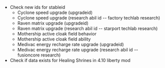 - Check new ids for stableid
  - Cyclone speed upgrade (upgradeid)
  - Cyclone speed upgrade (research abil id -- factory techlab research)
  - Raven matrix upgrade (upgradeid)
  - Raven matrix upgrade (research abil id -- starport techlab research)
  - Mothership active cloak field behavior
  - Mothership active cloak field ability
  - Medivac energy recharge rate upgrade (upgradeid)
  - Medivac energy recharge rate upgrade (research abil id -- fusioncore research)
- Check if data exists for Healing Shrines in 4.10 liberty mod
